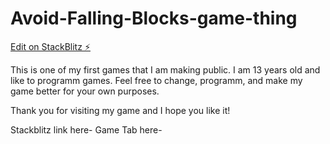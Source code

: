 # Avoid-Falling-Blocks-game-thing

[Edit on StackBlitz ⚡️](https://stackblitz.com/edit/js-qebvxp)

This is one of my first games that I am making public. I am 13 years old and like to programm games.
Feel free to change, programm, and make my game better for your own purposes.

Thank you for visiting my game and I hope you like it!

Stackblitz link here- 
Game Tab here-        